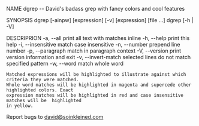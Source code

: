<p>NAME
    dgrep -- David's badass grep with fancy colors and cool features</p>

<p>SYNOPSIS
    dgrep [-ainpw] [expression] [-v] [expression] [file ...]
    dgrep [-h | -V]</p>

<p>DESCRIPRION
    -a, --all           print all text with matches inline
    -h, --help          print this help
    -i, --insensitive       match case insensitive
    -n, --number        prepend line number
    -p, --paragraph     match in paragraph context
    -V, --version       print version information and exit 
    -v, --invert-match      selected lines do not match specified pattern
    -w, --word          match whole word</p>

<pre><code>Matched expressions will be highlighted to illustrate against which criteria they were matched.
Whole word matches will be highlighted in magenta and supercede other highlighted colors. Exact
expression matches will be highlighted in red and case insensitive matches will be  highlighted
in yellow.
</code></pre>

<p>Report bugs to <a href="&#x6D;&#x61;&#x69;&#x6C;&#116;&#111;:&#x64;&#97;&#118;i&#100;&#64;&#115;&#x6F;&#x69;&#110;k&#108;&#101;&#105;&#x6E;e&#100;&#46;&#x63;&#111;&#x6D;">&#x64;&#97;&#118;i&#100;&#64;&#115;&#x6F;&#x69;&#110;k&#108;&#101;&#105;&#x6E;e&#100;&#46;&#x63;&#111;&#x6D;</a></p>
